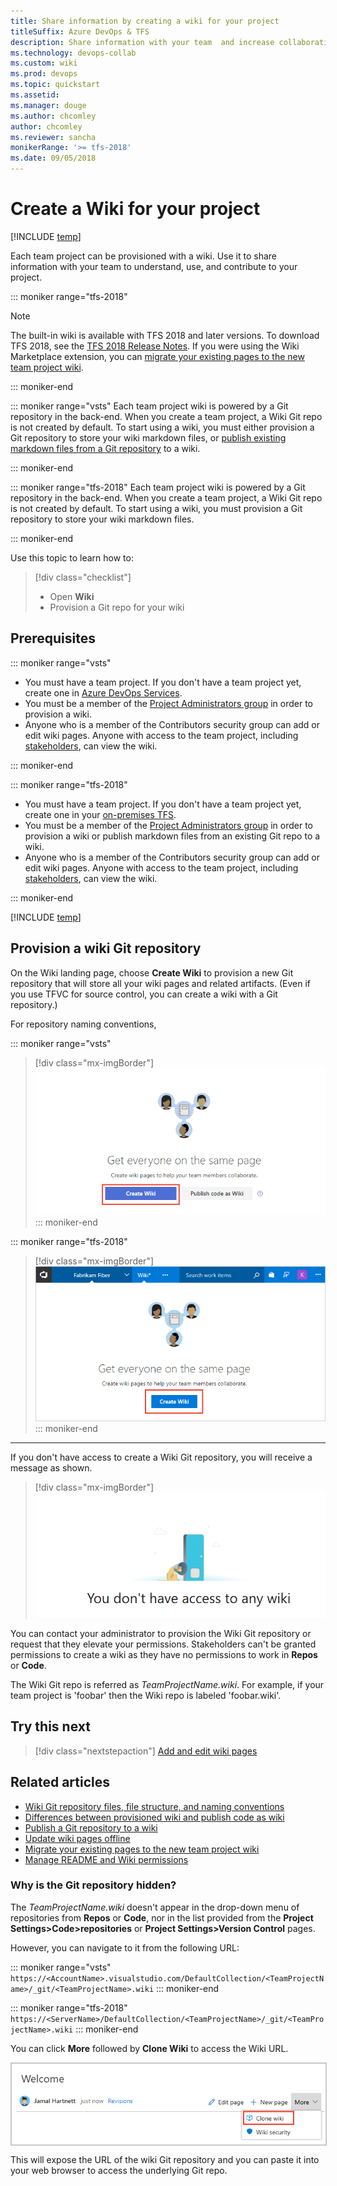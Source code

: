 ```yaml
---
title: Share information by creating a wiki for your project 
titleSuffix: Azure DevOps & TFS
description: Share information with your team  and increase collaboration using a built-in team project wiki in Azure DevOps Services & Team Foundation Server
ms.technology: devops-collab
ms.custom: wiki
ms.prod: devops
ms.topic: quickstart
ms.assetid: 
ms.manager: douge
ms.author: chcomley
author: chcomley
ms.reviewer: sancha
monikerRange: '>= tfs-2018'
ms.date: 09/05/2018
---
```



# Create a Wiki for your project

[!INCLUDE [temp](../../_shared/version-vsts-tfs-2018.md)]

Each team project can be provisioned with a wiki. Use it to share information with your team to understand, use, and contribute to your project.

::: moniker range="tfs-2018"
>[!NOTE] 
>The built-in wiki is available with TFS 2018 and later versions. To download TFS 2018, see the [TFS 2018 Release Notes](/visualstudio/releasenotes/tfs2018-relnotes). If you were using the Wiki Marketplace extension, you can [migrate your existing pages to the new team project wiki](migrate-extension-wiki-pages.md).

::: moniker-end

::: moniker range="vsts"
Each team project wiki is powered by a Git repository in the back-end. When you create a team project, a Wiki Git repo is not created by default. To start using a wiki, you must either provision a Git repository to store your wiki markdown files, or [publish existing markdown files from a Git repository](publish-repo-to-wiki.md) to a wiki. 

::: moniker-end

::: moniker range="tfs-2018"
Each team project wiki is powered by a Git repository in the back-end. When you create a team project, a Wiki Git repo is not created by default. To start using a wiki, you must  provision a Git repository to store your wiki markdown files. 

::: moniker-end

Use this topic to learn how to:  

> [!div class="checklist"]
> * Open **Wiki**
> * Provision a Git repo for your wiki 


<a id="prereq">  </a>
## Prerequisites  

::: moniker range="vsts"

* You must have a team project. If you don't have a team project yet, create one in [Azure DevOps Services](../../organizations/accounts/set-up-vs.md).  
* You must be a member of the [Project Administrators group](../../organizations/security/set-project-collection-level-permissions.md) in order to provision a wiki. 
* Anyone who is a member of the Contributors security group can add or edit wiki pages. Anyone with access to the team project, including [stakeholders](../../organizations/security/get-started-stakeholder.md), can view the wiki. 

::: moniker-end

::: moniker range="tfs-2018"

* You must have a team project. If you don't have a team project yet, create one in your [on-premises TFS](../../organizations/projects/create-project.md).
* You must be a member of the [Project Administrators group](../../organizations/security/set-project-collection-level-permissions.md) in order to provision a wiki or publish markdown files from an existing Git repo to a wiki. 
* Anyone who is a member of the Contributors security group can add or edit wiki pages. Anyone with access to the team project, including [stakeholders](../../organizations/security/get-started-stakeholder.md), can view the wiki. 

::: moniker-end


[!INCLUDE [temp](_shared/open-wiki-hub.md)]


## Provision a wiki Git repository

On the Wiki landing page, choose **Create Wiki** to provision a new Git repository that will store all your wiki pages and related artifacts. (Even if you use TFVC for source control, you can create a wiki with a Git repository.)

For repository naming conventions, 

::: moniker range="vsts"

> [!div class="mx-imgBorder"]  
> ![Create wiki, provision a Git repo for your wiki or publish existing repo markdown files](_img/wiki/create-wiki-or-publish-create-option.png)
::: moniker-end

::: moniker range="tfs-2018"
> [!div class="mx-imgBorder"]  
> ![Create wiki, provision a Git repo for your wiki](_img/wiki/wiki-create.png) 
::: moniker-end

---

If you don't have access to create a Wiki Git repository, you will receive a message as shown.

> [!div class="mx-imgBorder"]  
> ![Insufficient permissions to create a Wiki repository](_img/wiki/wiki-security-no-contributor.png) 

You can contact your administrator to provision the Wiki Git repository or request that they elevate your permissions. Stakeholders can't be granted permissions to create a wiki as they have no permissions to work in **Repos** or **Code**.

The Wiki Git repo is referred as *TeamProjectName.wiki*. For example, if your team project is 'foobar' then the Wiki repo is labeled 'foobar.wiki'.



## Try this next
> [!div class="nextstepaction"]
> [Add and edit wiki pages](add-edit-wiki.md) 


## Related articles

- [Wiki Git repository files, file structure, and naming conventions](wiki-file-structure.md)
- [Differences between provisioned wiki and publish code as wiki](provisioned-vs-published-wiki.md)
- [Publish a Git repository to a wiki](publish-repo-to-wiki.md)
- [Update wiki pages offline](wiki-update-offline.md)
- [Migrate your existing pages to the new team project wiki](migrate-extension-wiki-pages.md)
- [Manage README and Wiki permissions](manage-readme-wiki-permissions.md) 

### Why is the Git repository hidden?

The *TeamProjectName.wiki* doesn't appear in the drop-down menu of repositories from **Repos** or **Code**, nor in the list provided from the **Project Settings>Code>repositories** or **Project Settings>Version Control** pages.  
 
However, you can navigate to it from the following URL:

::: moniker range="vsts"
`https://<AccountName>.visualstudio.com/DefaultCollection/<TeamProjectName>/_git/<TeamProjectName>.wiki` 
::: moniker-end

::: moniker range="tfs-2018"
`https://<ServerName>/DefaultCollection/<TeamProjectName>/_git/<TeamProjectName>.wiki` 
::: moniker-end

You can click **More** followed by **Clone Wiki** to access the Wiki URL.

<img align="top" src="_img/wiki/clone-wiki.png" alt="Clone wiki" style="border: 1px solid #C3C3C3;" />    

This will expose the URL of the wiki Git repository and you can paste it into your web browser to access the underlying Git repo.
